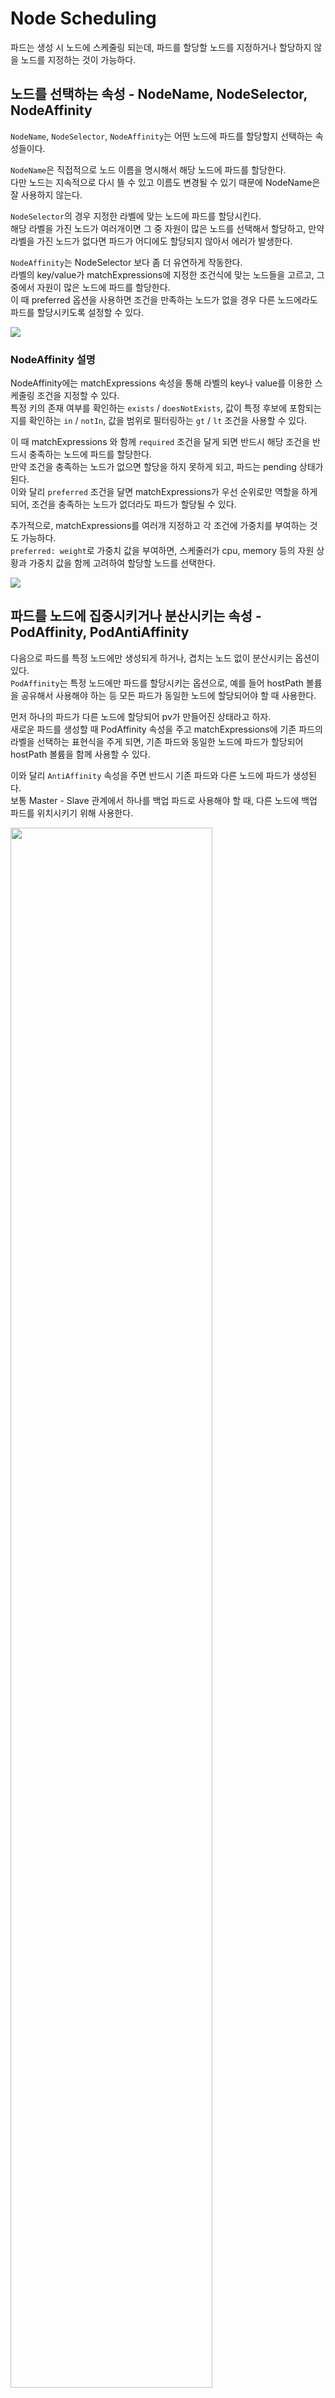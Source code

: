 # Node Scheduling

파드는 생성 시 노드에 스케줄링 되는데, 파드를 할당할 노드를 지정하거나 할당하지 않을 노드를 지정하는 것이 가능하다.

## 노드를 선택하는 속성 - NodeName, NodeSelector, NodeAffinity

`NodeName`, `NodeSelector`, `NodeAffinity`는 어떤 노드에 파드를 할당할지 선택하는 속성들이다.

`NodeName`은 직접적으로 노드 이름을 명시해서 해당 노드에 파드를 할당한다.  
다만 노드는 지속적으로 다시 뜰 수 있고 이름도 변경될 수 있기 때문에 NodeName은 잘 사용하지 않는다.

`NodeSelector`의 경우 지정한 라벨에 맞는 노드에 파드를 할당시킨다.  
해당 라벨을 가진 노드가 여러개이면 그 중 자원이 많은 노드를 선택해서 할당하고, 만약 라벨을 가진 노드가 없다면 파드가 어디에도 할당되지 않아서 에러가 발생한다.

`NodeAffinity`는 NodeSelector 보다 좀 더 유연하게 작동한다.  
라벨의 key/value가 matchExpressions에 지정한 조건식에 맞는 노드들을 고르고, 그 중에서 자원이 많은 노드에 파드를 할당한다.  
이 때 preferred 옵션을 사용하면 조건을 만족하는 노드가 없을 경우 다른 노드에라도 파드를 할당시키도록 설정할 수 있다.

<img src="./images/NodeScheduling1.png" />

### NodeAffinity 설명

NodeAffinity에는 matchExpressions 속성을 통해 라벨의 key나 value를 이용한 스케줄링 조건을 지정할 수 있다.  
특정 키의 존재 여부를 확인하는 `exists` / `doesNotExists`, 값이 특정 후보에 포함되는지를 확인하는 `in` / `notIn`, 값을 범위로 필터링하는 `gt` / `lt` 조건을 사용할 수 있다.

이 때 matchExpressions 와 함께 `required` 조건을 달게 되면 반드시 해당 조건을 반드시 충족하는 노드에 파드를 할당한다.  
만약 조건을 충족하는 노드가 없으면 할당을 하지 못하게 되고, 파드는 pending 상태가 된다.  
이와 달리 `preferred` 조건을 달면 matchExpressions가 우선 순위로만 역할을 하게 되어, 조건을 충족하는 노드가 없더라도 파드가 할당될 수 있다.

추가적으로, matchExpressions를 여러개 지정하고 각 조건에 가중치를 부여하는 것도 가능하다.  
`preferred: weight`로 가중치 값을 부여하면, 스케줄러가 cpu, memory 등의 자원 상황과 가중치 값을 함께 고려하여 할당할 노드를 선택한다.

<img src="./images/NodeScheduling4.png" />

## 파드를 노드에 집중시키거나 분산시키는 속성 - PodAffinity, PodAntiAffinity

다음으로 파드를 특정 노드에만 생성되게 하거나, 겹치는 노드 없이 분산시키는 옵션이 있다.  
`PodAffinity`는 특정 노드에만 파드를 할당시키는 옵션으로, 예를 들어 hostPath 볼륨을 공유해서 사용해야 하는 등 모든 파드가 동일한 노드에 할당되어야 할 때 사용한다.

먼저 하나의 파드가 다른 노드에 할당되어 pv가 만들어진 상태라고 하자.  
새로운 파드를 생성할 때 PodAffinity 속성을 주고 matchExpressions에 기존 파드의 라벨을 선택하는 표현식을 주게 되면, 기존 파드와 동일한 노드에 파드가 할당되어 hostPath 볼륨을 함께 사용할 수 있다.

이와 달리 `AntiAffinity` 속성을 주면 반드시 기존 파드와 다른 노드에 파드가 생성된다.  
보통 Master - Slave 관계에서 하나를 백업 파드로 사용해야 할 때, 다른 노드에 백업 파드를 위치시키기 위해 사용한다.

<img src="./images/NodeScheduling2.png" width=80% />

### 자세한 설정 방법

podAffinity는 파드의 라벨을 이용해서 스케줄링 조건을 지정한다.  
matchExpressions를 통해 파드 선택 조건을 지정해서, 해당 파드가 할당된 노드를 선택한다. (required, preferred 옵션 사용 가능)  
이 때 topologyKey를 라벨의 키로 가지고 있는 노드들에서 파드를 검색한다.  
만약 해당 topologyKey를 가지고 있지 않은 노드에 이전 파드가 할당되어 있다면 파드가 할당되지 못한다.

podAntiAffinity에도 마찬가지로 matchExpressions를 지정하고, 이 때에는 선택된 파드가 속하지 않은 노드로 파드가 할당된다.  
topologyKey는 podAntiAffinity에도 동일하게 사용된다.

<img src="./images/NodeScheduling5.png" width=50% />

## 노드에 파드 할당을 금지/허용하는 속성 - Taint & Toleration

`Taint`는 특정 노드에 아무 파드나 할당되지 않도록 노드에 주는 속성이다.  
Taint 속성을 부여한 노드는 일반작인 스케줄링으로는 할당이 되지 않는다. (nodeName으로 직접 할당해도 미찬가지)  
파드에 매칭되는 `Toleration` 속성이 부여된 경우에만 해당 파드에 할당될 수 있다.  
고사양 작업을 수행하기 위해 노드에 GPU가 설치되어 있는 등 특정 파드만 해당 노드에 할당할 필요가 있을 때 사용한다.

<img src="./images/NodeScheduling3.png" width=50% />

### Taint의 effect - NoSchedule, PreferNoSchedule, NoExecute

노드에 Taint 속성을 적용할 때에는 effect의 종류를 지정해야 한다.

effect에 `NoSchedule`을 지정하면 일반적인 파드는 해당 노드에 스케줄 될 수 없다.  
매칭되는 key, value, effect 값을 가진 Toleration이 파드에 적용되어 있어야 할당될 수 있다.  
(단, 매칭되는 Toleration이 적용되어 있다고 해서 해당 노드에 할당 되는 것이 보장되지는 않는다.  
해당 노드에 할당시키기 위해서는 nodeSelector 등으로 노드를 선택해야 한다.)  
Toleration의 operation에는 equal, exists 중 하나를 적용할 수 있다.

effect에는 `preferNoSchedule`을 적용할 수도 있다.  
이 때에는 Toleration 적용이 안 된 파드는 가능한 해당 노드에 할당이 되지 않지만, 다른 노드가 사용 불가능인 상황에서는 할당이 될 수도 있다.

또한 `NoExecute`를 적용하는 것도 가능하다.  
다른 effect의 경우 노드에 Taint를 적용한다고 해서 노드의 기존에 실행 중인 파드에는 영향이 가지 않는다.  
이와 달리 NoExecute는 기존에 존재하는 파드들 중 기준에 맞지 않는 파드들은 강제 종료시킨다.  
이 때 매칭되는 파드의 Toleration에 `tolerationSeconds`를 적용할 수 있는데, 해당 파드는 노드에 할당된 뒤 해당 초 만큼만 실행되다가 이후 종료된다.

### Taint 사용 사례

Taint는 쿠버네티스에서 기본적으로 많이 사용되는 속성이다.

예를 들어 Master 노드에는 NoSchedule Taint가 적용되어 있어서 일빈작인 파드는 할당 받을 수 없게 설정되어 있다.

또한 특정 노드에 문제가 발생했다는 것이 감지되면, 노드에 NoExecute Taint를 적용해서 기존의 파드를 모두 삭제하고 더 이상 파드가 할당되지 않게 한다.  
이를 통해 해당 노드에 파드를 실행 중이었던 ReplicaSet은 다른 노드에 파드를 다시 생성해서 서비스를 정상적으로 유지할 수 있다.

## NodeAffinity - MatchExpressions 실습

먼저 다음의 커맨드를 통해 노드1에 kr=az-1, 노드2에 us=az-1 라벨을 각각 적용한다.

```bash
kubectl label nodes k8s-node1 kr=az-1
kubectl label nodes k8s-node2 us=az-1
```

### 1. required

그 다음 NodeAffinity가 적용된 파드를 다음과 같이 생성한다.

```yaml
apiVersion: v1
kind: Pod
metadata:
  name: pod-match-expressions1
spec:
  affinity:
    nodeAffinity:
      requiredDuringSchedulingIgnoredDuringExecution:
        nodeSelectorTerms:
          - matchExpressions:
              - { key: kr, operator: Exists }
  containers:
    - name: container
      image: kubetm/app
  terminationGracePeriodSeconds: 0
```

affinity에 nodeAffinity를 지정하고, required로 표현식을 적용하기 위해 `requiredDuringSchedulingIgnoredDuringExecution` 속성을 적용한다.  
그 하위의 nodeSelectorTerms: matchExpressions에 적용하고자 하는 표현식을 정의한다.

위 파드는 kr 키를 가진 노드를 선택하기 때문에, 노드1에 파드가 할당된다.  
해당 구성 파일로 수차례 파드를 생성해도 동일하게 노드1에 할당이 되는 것을 확인할 수 있다.

### 2. preferred

다음으로 preferred를 확인하기 위해, 모든 노드에 매칭되지 않는 matchExpressions를 조건식에 적용한다.

```yaml
apiVersion: v1
kind: Pod
metadata:
  name: pod-preferred
spec:
  affinity:
    nodeAffinity:
      preferredDuringSchedulingIgnoredDuringExecution:
        - weight: 1
          preference:
            matchExpressions:
              - { key: ch, operator: Exists }
  containers:
    - name: container
      image: kubetm/app
  terminationGracePeriodSeconds: 0
```

`preferredDuringSchedulingIgnoredDuringExecution` 속성을 적용하고, preference: matchExpressions에 원하는 조건식을 작성했다.  
현재 ch 키를 가진 노드는 존재하지 않기 때문에 만약 required로 만들었다면 파드가 pending 상태에 머물게 된다.  
위 경우에는 preferred로 만들었기 때문에 조건을 만족하지 않는 노드들에도 할당이 가능하고, 위 상태에서는 현재 파드가 없는 노드2에 파드가 할당된다.

## PodAffinity / PodAntiAffinity 실습

### PodAffinity

PodAffinity 파드를 확인해보기 위해, 먼저 특정 노드에 파드를 생성한다.  
다음의 커맨드를 통해 node1에 a-team=1, node2에 a-team=2 라벨을 붙인다.

```bash
kubectl label nodes k8s-node1 a-team=1
kubectl label nodes k8s-node2 a-team=2
```

이제 다음의 구성 파일로 a-team=1 라벨을 가진 노드1에 파드를 생성한다.

```yaml
apiVersion: v1
kind: Pod
metadata:
  name: web1
  labels:
    type: web1
spec:
  nodeSelector:
    a-team: "1"
  containers:
    - name: container
      image: kubetm/app
  terminationGracePeriodSeconds: 0
```

이제 위에서 생성한 파드와 동일한 노드에 파드를 생성하기 위해, podAffinity가 적용된 파드를 다음과 같이 생성한다.

```yaml
apiVersion: v1
kind: Pod
metadata:
  name: server1
spec:
  affinity:
    podAffinity:
      requiredDuringSchedulingIgnoredDuringExecution:
        - topologyKey: a-team
          labelSelector:
            matchExpressions:
              - { key: type, operator: In, values: [web1] }
  containers:
    - name: container
      image: kubetm/app
  terminationGracePeriodSeconds: 0
```

`labelSelector: matchExpressions` 에 지정된 표현식에 따라 `type: web1` 라벨이 적용된 파드가 위치한 노드를 찾게 된다.  
이 때 topologyKey에 지정한 값에 따라 key가 a-team인 라벨이 적용된 노드 중에서 찾게 된다.  
최종적으로 방금 생성한 파드와 동일한 노드에 스케줄링된다.

만약 podAffinity에 적용한 조건에 맞는 파드가 기존에 존재하지 않는다면, 해당 파드는 pending 상태에 머물게 된다.  
이 때 조건에 맞는 파드를 추후에 생성하면, pending이 걸렸던 파드도 함께 동일한 노드에 생성된다.

### PodAntiAffinity

다음으로 PodAntiAffinity에 대한 실습이다.  
먼저 다음의 구성 파일로 master 파드를 노드1에 생성한다.  
`type: master` 라벨이 적용되어 있고, `nodeSelector: a-team: '1'` 을 통해 node1을 선택하여 파드를 생성하고 있다.

```yaml
apiVersion: v1
kind: Pod
metadata:
  name: master
  labels:
    type: master
spec:
  nodeSelector:
    a-team: "1"
  containers:
    - name: container
      image: kubetm/app
  terminationGracePeriodSeconds: 0
```

이제 podAntiAffinity 속성을 통해 slave 파드를 master 파드와 다른 노드에 생성한다.

```yaml
apiVersion: v1
kind: Pod
metadata:
  name: slave
spec:
  affinity:
    podAntiAffinity:
      requiredDuringSchedulingIgnoredDuringExecution:
        - topologyKey: a-team
          labelSelector:
            matchExpressions:
              - { key: type, operator: In, values: [master] }
  containers:
    - name: container
      image: kubetm/app
  terminationGracePeriodSeconds: 0
```

matchExpressions 의 표현식을 통해 마스터 파드의 라벨을 특정해서, 다른 노드에 슬레이브 파드가 생성되도록 구성했다.

## Taint & Toleration 실습

### NoSchedule

먼저 다음의 커맨드로 node1에 라벨을 달고, Taint를 적용시킨다.

```bash
kubectl label nodes k8s-node1 gpu=no1
kubectl taint nodes k8s-node1 hw=gpu:NoSchedule
```

taint를 적용하는 커맨드에는 해당 taint의 key, value를 지정하고, 그 옆에 effect를 지정한다.  
이제부터는 toleration이 지정되지 않은 상태에서 node1에 파드를 할당하려고 하면 pending이 걸리게 된다.  
다음과 같이 파드 구성 파일에 매칭되는 toleration 설정이 적용되어야 정상적으로 파드가 생성된다.

```yaml
apiVersion: v1
kind: Pod
metadata:
  name: pod-with-toleration
spec:
  nodeSelector:
    gpu: no1
  tolerations:
    - effect: NoSchedule
      key: hw
      operator: Equal
      value: gpu
  containers:
    - name: container
      image: kubetm/app
  terminationGracePeriodSeconds: 0
```

Taint 적용시 지정한 key, value 와 effect가 동일하게 적용되어 있기 때문에, 정상적으로 node1에 파드가 생성된다.

### NoExecute

이번엔 NoExecute effect를 적용해 볼 것이다.  
먼저 다음의 구성 파일로 toleration이 적용되어 있는 파드를 node2에 생성한다.

```yaml
apiVersion: v1
kind: Pod
metadata:
  name: pod1-with-no-execute
spec:
  tolerations:
    - effect: NoExecute
      key: out-of-disk
      operator: Exists
      tolerationSeconds: 30
  containers:
    - name: container
      image: kubetm/app
  terminationGracePeriodSeconds: 0
```

이 상태에서 다음의 커맨드로 노드2에 NoExecute Taint를 적용한다.

```bash
kubectl taint nodes k8s-node2 out-of-disk=True:NoExecute
```

이제 노드2에 할당되어 있던 일반 파드들이 모두 종료된다.  
위 파드는 `tolerationSeconds: 30` 으로 지정했기 때문에, 30초의 지연시간 후에 파드가 삭제 된다.  
(tolerationSeconds를 지정한 파드는 해당 초만큼 지연시간 후에 삭제 되고, 그냥 Toleration만 지정한 파드는 계속 노드에 남아 있게 된다.)

출처: [인프런 대세는 쿠버네티스 [초급 ~ 중급]](https://inf.run/yW34)
